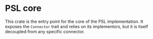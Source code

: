# PSL core

This crate is the entry point for the core of the PSL implementation. It
exposes the `Connector` trait and relies on its implementors, but it is itself
decoupled from any specific connector.

